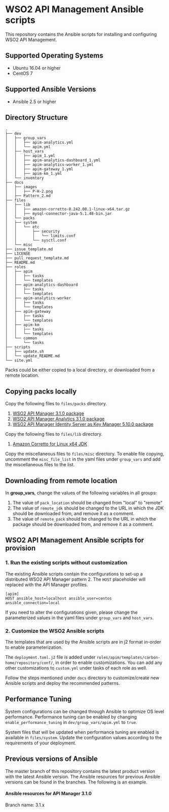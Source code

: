 # WSO2 API Management Ansible scripts

This repository contains the Ansible scripts for installing and configuring WSO2 API Management.

## Supported Operating Systems

- Ubuntu 16.04 or higher
- CentOS 7

## Supported Ansible Versions

- Ansible 2.5 or higher

## Directory Structure
```
.
├── dev
│   ├── group_vars
│   │   ├── apim-analytics.yml
│   │   └── apim.yml
│   ├── host_vars
│   │   ├── apim_1.yml
│   │   ├── apim-analytics-dashboard_1.yml
│   │   ├── apim-analytics-worker_1.yml
│   │   ├── apim-gateway_1.yml
│   │   ├── apim-km_1.yml
│   └── inventory
├── docs
│   ├── images
│   │   ├── P-H-2.png
│   ├── Pattern_2.md
├── files
│   ├── lib
│   │   ├── amazon-corretto-8.242.08.1-linux-x64.tar.gz
│   │   ├── mysql-connector-java-5.1.48-bin.jar
│   └── packs
│   ├── system
│   │   └── etc
│   │       ├── security
│   │       │   └── limits.conf
│   │       └── sysctl.conf
│   └── misc
├── issue_template.md
├── LICENSE
├── pull_request_template.md
├── README.md
├── roles
│   ├── apim
│   │   ├── tasks
│   │   └── templates
│   ├── apim-analytics-dashboard
│   │   ├── tasks
│   │   └── templates
│   ├── apim-analytics-worker
│   │   ├── tasks
│   │   └── templates
│   ├── apim-gateway
│   │   ├── tasks
│   │   └── templates
│   ├── apim-km
│   │   ├── tasks
│   │   └── templates
│   └── common
│       └── tasks
├── scripts
│   ├── update.sh
│   └── update_README.md
└── site.yml

```

Packs could be either copied to a local directory, or downloaded from a remote location.

## Copying packs locally

Copy the following files to `files/packs` directory.

1. [WSO2 API Manager 3.1.0 package](https://wso2.com/api-management/install/)
2. [WSO2 API Manager Analytics 3.1.0 package](https://wso2.com/api-management/install/analytics/)
3. [WSO2 API Manager Identity Server as Key Manager 5.10.0 package](https://wso2.com/api-management/install/key-manager/)

Copy the following files to `files/lib` directory.

1. [Amazon Corretto for Linux x64 JDK](https://docs.aws.amazon.com/corretto/latest/corretto-8-ug/downloads-list.html)

Copy the miscellaneous files to `files/misc` directory. To enable file copying,  uncomment the `misc_file_list` in the yaml files under `group_vars` and add the miscellaneous files to the list.

## Downloading from remote location

In **group_vars**, change the values of the following variables in all groups:
1. The value of `pack_location` should be changed from "local" to "remote"
2. The value of `remote_jdk` should be changed to the URL in which the JDK should be downloaded from, and remove it as a comment.
3. The value of `remote_pack` should be changed to the URL in which the package should be downloaded from, and remove it as a comment.

##  WSO2 API Management Ansible scripts for provision 

### 1. Run the existing scripts without customization
The existing Ansible scripts contain the configurations to set-up a distributed WSO2 API Manager pattern 2. The `HOST` placeholder will replaced with the API Manager profiles.
```
[apim]
HOST ansible_host=localhost ansible_user=centos ansible_connection=local
```
If you need to alter the configurations given, please change the parameterized values in the yaml files under `group_vars` and `host_vars`.

### 2. Customize the WSO2 Ansible scripts

The templates that are used by the Ansible scripts are in j2 format in-order to enable parameterization.

The `deployment.toml.j2` file is added under `roles/apim/templates/carbon-home/repository/conf/`, in order to enable customizations. You can add any other customizations to `custom.yml` under tasks of each role as well.

Follow the steps mentioned under `docs` directory to customize/create new Ansible scripts and deploy the recommended patterns.

## Performance Tuning

System configurations can be changed through Ansible to optimize OS level performance. Performance tuning can be enabled by changing `enable_performance_tuning` in `dev/group_vars/apim.yml` to `true`.

System files that will be updated when performance tuning are enabled is available in `files/system`. Update the configuration values according to the requirements of your deployment.

## Previous versions of Ansible

The master branch of this repository contains the latest product version with the latest Ansible version. The Ansible resources for previous Ansible versions can be found in the branches. The following is an example.

#### Ansible resources for API Manager 3.1.0

Branch name: 3.1.x
